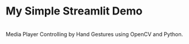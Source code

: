 # My Simple Streamlit Demo
<br/>
Media Player Controlling by Hand Gestures using OpenCV and Python.
